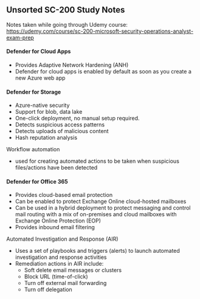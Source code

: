 ## Unsorted SC-200 Study Notes

Notes taken while going through Udemy course: https://udemy.com/course/sc-200-microsoft-security-operations-analyst-exam-prep 

#### Defender for Cloud Apps
- Provides Adaptive Network Hardening (ANH)
- Defender for cloud apps is enabled by default as soon as you create a new Azure web app


#### Defender for Storage
- Azure-native security
- Support for blob, data lake
- One-click deployment, no manual setup required.
- Detects suspicious access patterns
- Detects uploads of malicious content
- Hash reputation analysis
  
Workflow automation 
- used for creating automated actions to be taken when suspicious files/actions have been detected

#### Defender for Office 365
- Provides cloud-based email protection
- Can be enabled to protect Exchange Online cloud-hosted mailboxes
- Can be used in a hybrid deployment to protect messaging and control mail routing with a mix of on-premises and cloud mailboxes with Exchange Online Protection (EOP)
- Provides inbound email filtering

Automated Investigation and Response (AIR)
- Uses a set of playbooks and triggers (alerts) to launch automated investigation and response activities
- Remediation actions in AIR include:
    - Soft delete email messages or clusters
    - Block URL (time-of-click)
    - Turn off external mail forwarding
    - Turn off delegation

 
